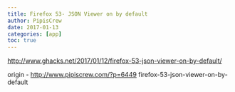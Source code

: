```yaml
---
title: Firefox 53- JSON Viewer on by default
author: PipisCrew
date: 2017-01-13
categories: [app]
toc: true
---
```


http://www.ghacks.net/2017/01/12/firefox-53-json-viewer-on-by-default/

origin - http://www.pipiscrew.com/?p=6449 firefox-53-json-viewer-on-by-default